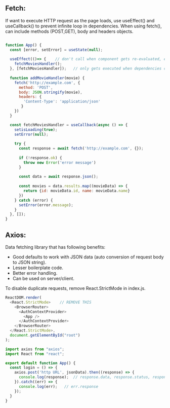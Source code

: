 ## Fetch:
If want to execute HTTP request as the page loads, use useEffect() and useCallback() to prevent infinite loop in dependencies. When using fetch(), can include methods (POST,GET), body and headers objects.
```javascript

function App() {
  const [error, setError] = useState(null);
  
  useEffect(()=> {    // don't call when component gets re-evaluated, else inifinite loop
    fetchMoviesHandler();
  }, [fetchMoviesHandler]);   // only gets executed when dependencies change
  
  function addMovieHandler(movie) {
    fetch('http://example.com', {
      method: 'POST',
      body: JSON.stringify(movie),
      headers: {
        'Content-Type': 'application/json'
       }
    })
  }

  const fetchMoviesHandler = useCallback(async () => {
    setisLoading(true);
    setError(null);
    
    try {
      const response = await fetch('http://example.com', {});
      
      if (!response.ok) {
        throw new Error('error message')
      }
      
      const data = await response.json();
      
      const movies = data.results.map((movieData) => {
        return {id: movieData.id, name: movieData.name}
      })
    } catch (error) {
      setError(error.message);
    }
  }, []);
}

```

## Axios:
Data fetching library that has following benefits:
- Good defaults to work with JSON data (auto conversion of request body to JSON string).
- Lesser boilerplate code.
- Better error handling.
- Can be used on server/client.

To disable duplicate requests, remove React.StrictMode in index.js.
```js
ReactDOM.render(
  <React.StrictMode>    // REMOVE THIS
    <BrowserRouter>
      <AuthContextProvider>
        <App />
      </AuthContextProvider>
    </BrowserRouter>
  </React.StrictMode>,
  document.getElementById("root")
);
```

```js
import axios from "axios";
import React from "react";

export default function App() {
  const login = () => {
    axios.post('http URL', jsonData).then((response) => {
      console.log(response);  // response.data, response.status, response.headers
    }).catch((err) => {
      console.log(err);   // err.response
    });
  }
}

```
